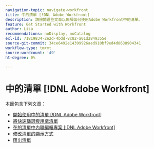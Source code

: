 ```yaml
---
navigation-topic: navigate-workfront
title: 中的清單 [!DNL Adobe Workfront]
description: 請檢閱這些文章以瞭解如何使用Adobe Workfront中的清單。
feature: Get Started with Workfront
author: Lisa
recommendations: noDisplay, noCatalog
exl-id: 71819834-2e2d-4bdd-8c82-a01d2849355e
source-git-commit: 34ce6492e14399926aed910bf9ed4d8688904341
workflow-type: tm+mt
source-wordcount: '49'
ht-degree: 0%

---
```


# 中的清單 [!DNL Adobe Workfront]

本節包含下列文章：

* [開始使用中的清單 [!DNL Adobe Workfront]](../../../workfront-basics/navigate-workfront/use-lists/view-items-in-a-list.md)
* [將快速篩選套用至清單](../../../workfront-basics/navigate-workfront/use-lists/apply-quick-filter-list.md)
* [在的清單中內聯編輯專案 [!DNL Adobe Workfront]](../../../workfront-basics/navigate-workfront/use-lists/inline-edit-objects.md)
* [修改清單的顯示方式](../../../workfront-basics/navigate-workfront/use-lists/modify-list-display.md)
* [匯出清單](../../../workfront-basics/navigate-workfront/use-lists/export-lists.md)
